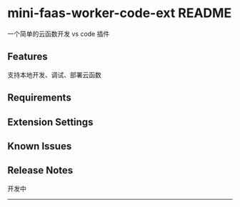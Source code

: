 # mini-faas-worker-code-ext README

一个简单的云函数开发 vs code 插件

## Features

支持本地开发、调试、部署云函数

## Requirements



## Extension Settings


## Known Issues


## Release Notes

开发中

---
